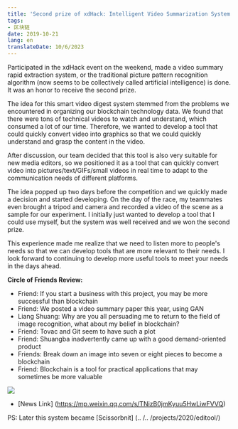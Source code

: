 ```yaml
---
title: 'Second prize of xdHack: Intelligent Video Summarization System'
tags:
- 区块链
date: 2019-10-21
lang: en
translateDate: 10/6/2023
---
```


Participated in the xdHack event on the weekend, made a video summary rapid extraction system, or the traditional picture pattern recognition algorithm (now seems to be collectively called artificial intelligence) is done.
It was an honor to receive the second prize.

The idea for this smart video digest system stemmed from the problems we encountered in organizing our blockchain technology data. We found that there were tons of technical videos to watch and understand, which consumed a lot of our time. Therefore, we wanted to develop a tool that could quickly convert video into graphics so that we could quickly understand and grasp the content in the video.

After discussion, our team decided that this tool is also very suitable for new media editors, so we positioned it as a tool that can quickly convert video into pictures/text/GIFs/small videos in real time to adapt to the communication needs of different platforms.

The idea popped up two days before the competition and we quickly made a decision and started developing. On the day of the race, my teammates even brought a tripod and camera and recorded a video of the scene as a sample for our experiment. I initially just wanted to develop a tool that I could use myself, but the system was well received and we won the second prize.

This experience made me realize that we need to listen more to people's needs so that we can develop tools that are more relevant to their needs. I look forward to continuing to develop more useful tools to meet your needs in the days ahead.

**Circle of Friends Review:**

- Friend: If you start a business with this project, you may be more successful than blockchain
- Friend: We posted a video summary paper this year, using GAN
- Liang Shuang: Why are you all persuading me to return to the field of image recognition, what about my belief in blockchain?
- Friend: Tovac and Git seem to have such a plot
- Friend: Shuangba inadvertently came up with a good demand-oriented product
- Friends: Break down an image into seven or eight pieces to become a blockchain
- Friend: Blockchain is a tool for practical applications that may sometimes be more valuable

![](xdhack/1.jpg)

- [News Link] (https://mp.weixin.qq.com/s/TNizB0jmKyuu5HwLiwFVVQ)

PS: Later this system became [Scissorbnit] (.. /.. /projects/2020/editool/)
